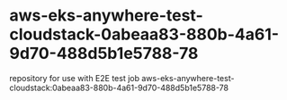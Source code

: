 # aws-eks-anywhere-test-cloudstack-0abeaa83-880b-4a61-9d70-488d5b1e5788-78
repository for use with E2E test job aws-eks-anywhere-test-cloudstack:0abeaa83-880b-4a61-9d70-488d5b1e5788-78
